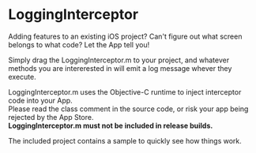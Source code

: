LoggingInterceptor
==================

Adding features to an existing iOS project? Can't figure out what screen belongs to what code? Let the App tell you!

Simply drag the LoggingInterceptor.m to your project, and whatever methods you are intererested in will emit a log message whever they execute.

LoggingInterceptor.m uses the Objective-C runtime to inject interceptor code into your App.  
Please read the class comment in the source code, or risk your app being rejected by the App Store.  
__LoggingInterceptor.m must not be included in release builds.__

The included project contains a sample to quickly see how things work.
